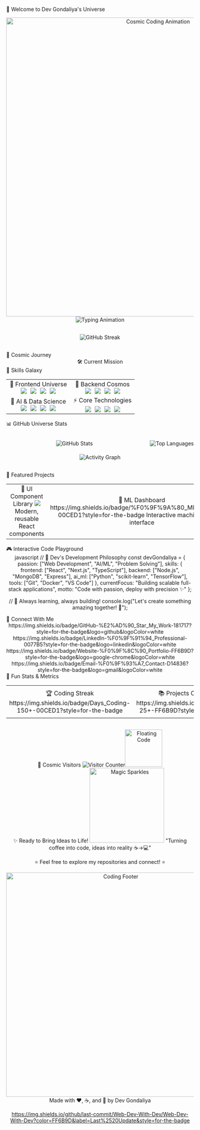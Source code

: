 🚀 Welcome to Dev Gondaliya's Universe
<div align="center"><!-- Animated 3D Header with Particles --><img src="https://media.giphy.com/media/3ohhwF34cGDoFFhRfy/giphy.gif" width="800" alt="Cosmic Coding Animation" /><!-- Floating 3D Badges --><div align="center"> <img src="https://readme-typing-svg.demolab.com?font=Fira+Code&weight=600&size=28&duration=4000&pause=1000&color=FF6B9D&center=true&vCenter=true&width=600&lines=Full-Stack+Developer;AI+Enthusiast;Problem+Solver;Tech+Innovator" alt="Typing Animation" /> </div><!-- Animated Status Cards --><div align="center" style="display: flex; justify-content: center; gap: 20px; margin: 30px 0;"> <img src="https://github-readme-streak-stats.herokuapp.com/?user=Web-Dev-With-Dev&theme=radical&fire=FF6B9D&ring=00CED1&currStreakNum=00CED1" alt="GitHub Streak" /> </div></div>
🌌 Cosmic Journey
<!-- Interactive Timeline --><div align="center">
🛠️ Current Mission





</div>
🎯 Skills Galaxy
<div align="center"><!-- 3D Animated Skill Cards --><table align="center"> <tr> <td align="center" width="50%">
🌟 Frontend Universe
<div style="display: flex; flex-wrap: wrap; gap: 10px; justify-content: center;"> <img src="https://img.shields.io/badge/React-61DAFB?style=for-the-badge&logo=react&logoColor=black&labelColor=61DAFB&color=black"> <img src="https://img.shields.io/badge/Next.js-000000?style=for-the-badge&logo=next.js&logoColor=white"> <img src="https://img.shields.io/badge/TypeScript-3178C6?style=for-the-badge&logo=typescript&logoColor=white"> <img src="https://img.shields.io/badge/Tailwind-06B6D4?style=for-the-badge&logo=tailwindcss&logoColor=white"> </div></td> <td align="center" width="50%">
🚀 Backend Cosmos
<div style="display: flex; flex-wrap: wrap; gap: 10px; justify-content: center;"> <img src="https://img.shields.io/badge/Node.js-339933?style=for-the-badge&logo=node.js&logoColor=white"> <img src="https://img.shields.io/badge/MongoDB-47A248?style=for-the-badge&logo=mongodb&logoColor=white"> <img src="https://img.shields.io/badge/Express-000000?style=for-the-badge&logo=express&logoColor=white"> <img src="https://img.shields.io/badge/PostgreSQL-4169E1?style=for-the-badge&logo=postgresql&logoColor=white"> </div></td> </tr> <tr> <td align="center" width="50%">
🤖 AI & Data Science
<div style="display: flex; flex-wrap: wrap; gap: 10px; justify-content: center;"> <img src="https://img.shields.io/badge/Python-3776AB?style=for-the-badge&logo=python&logoColor=white"> <img src="https://img.shields.io/badge/scikit--learn-F7931E?style=for-the-badge&logo=scikit-learn&logoColor=white"> <img src="https://img.shields.io/badge/Pandas-150458?style=for-the-badge&logo=pandas&logoColor=white"> <img src="https://img.shields.io/badge/TensorFlow-FF6F00?style=for-the-badge&logo=tensorflow&logoColor=white"> </div></td> <td align="center" width="50%">
⚡ Core Technologies
<div style="display: flex; flex-wrap: wrap; gap: 10px; justify-content: center;"> <img src="https://img.shields.io/badge/C++-00599C?style=for-the-badge&logo=c%2B%2B&logoColor=white"> <img src="https://img.shields.io/badge/JavaScript-F7DF1E?style=for-the-badge&logo=javascript&logoColor=black"> <img src="https://img.shields.io/badge/Git-F05032?style=for-the-badge&logo=git&logoColor=white"> <img src="https://img.shields.io/badge/Docker-2496ED?style=for-the-badge&logo=docker&logoColor=white"> </div></td> </tr> </table></div>
📊 GitHub Universe Stats
<div align="center"><!-- Animated Stats Grid --><div style="display: grid; grid-template-columns: repeat(auto-fit, minmax(300px, 1fr)); gap: 20px; margin: 30px 0;"><!-- Main Stats --><div> <img src="https://github-readme-stats.vercel.app/api?username=Web-Dev-With-Dev&show_icons=true&theme=radical&bg_color=0d1117&title_color=FF6B9D&icon_color=00CED1&text_color=ffffff&border_color=00CED1" alt="GitHub Stats" /> </div><!-- Language Stats --><div> <img src="https://github-readme-stats.vercel.app/api/top-langs/?username=Web-Dev-With-Dev&layout=compact&theme=radical&bg_color=0d1117&title_color=FF6B9D&text_color=ffffff&border_color=00CED1" alt="Top Languages" /> </div><!-- Activity Graph --><div style="grid-column: span 2;"> <img src="https://github-readme-activity-graph.vercel.app/graph?username=Web-Dev-With-Dev&theme=react-dark&bg_color=0d1117&color=FF6B9D&line=00CED1&point=FF6B9D" alt="Activity Graph" /> </div></div></div>
🌟 Featured Projects
<div align="center"><!-- Project Cards with Hover Effects --><table align="center"> <tr> <td align="center" width="33%">
🎨 UI Component Library
<img src="https://img.shields.io/badge/%F0%9F%94%AE_React_Components-FF6B9D?style=for-the-badge" >
Modern, reusable React components

</td> <td align="center" width="33%">
🤖 ML Dashboard
https://img.shields.io/badge/%F0%9F%9A%80_ML_Dashboard-00CED1?style=for-the-badge
Interactive machine learning interface

</td> <td align="center" width="33%">
🌐 Full-Stack App
https://img.shields.io/badge/%F0%9F%92%AB_Full_Stack-9D4EDD?style=for-the-badge
Complete web application suite

</td> </tr> </table></div>
🎮 Interactive Code Playground
<div align="center">
javascript
// 🚀 Dev's Development Philosophy
const devGondaliya = {
  passion: ["Web Development", "AI/ML", "Problem Solving"],
  skills: {
    frontend: ["React", "Next.js", "TypeScript"],
    backend: ["Node.js", "MongoDB", "Express"],
    ai_ml: ["Python", "scikit-learn", "TensorFlow"],
    tools: ["Git", "Docker", "VS Code"]
  },
  currentFocus: "Building scalable full-stack applications",
  motto: "Code with passion, deploy with precision ✨"
};

// 🎯 Always learning, always building!
console.log("Let's create something amazing together! 🚀");
</div>
🌈 Connect With Me
<div align="center"><!-- Animated Social Links --><div style="display: flex; justify-content: center; gap: 20px; flex-wrap: wrap;">
https://img.shields.io/badge/GitHub-%E2%AD%90_Star_My_Work-181717?style=for-the-badge&logo=github&logoColor=white
https://img.shields.io/badge/LinkedIn-%F0%9F%91%94_Professional-0077B5?style=for-the-badge&logo=linkedin&logoColor=white
https://img.shields.io/badge/Website-%F0%9F%8C%90_Portfolio-FF6B9D?style=for-the-badge&logo=google-chrome&logoColor=white
https://img.shields.io/badge/Email-%F0%9F%93%A7_Contact-D14836?style=for-the-badge&logo=gmail&logoColor=white

</div></div>
🎪 Fun Stats & Metrics
<div align="center"><!-- Fun Metrics --><table align="center"> <tr> <td align="center">
🏆 Coding Streak
https://img.shields.io/badge/Days_Coding-150+-00CED1?style=for-the-badge

</td> <td align="center">
📚 Projects Completed
https://img.shields.io/badge/Projects-25+-FF6B9D?style=for-the-badge

</td> <td align="center">
🌙 Coffee Consumed
https://img.shields.io/badge/Coffee-%E2%88%9E-9D4EDD?style=for-the-badge

</td> </tr> </table><!-- Visitor Counter --><div align="center" style="margin-top: 30px;">
🌟 Cosmic Visitors
<img src="https://profile-counter.glitch.me/Web-Dev-With-Dev/count.svg" alt="Visitor Counter" /><!-- Floating Animation --><img src="https://media.giphy.com/media/L1R1tvI9svkIWwpVYr/giphy.gif" width="100" alt="Floating Code" /></div></div>
<div align="center">
✨ Ready to Bring Ideas to Life!
<img src="https://media.giphy.com/media/3o7aD2d7hy9ktXNDP2/giphy.gif" width="200" alt="Magic Sparkles" />
"Turning coffee into code, ideas into reality ☕→💻"

⭐ Feel free to explore my repositories and connect! ⭐

</div>
<div align="center"><!-- Footer Animation --><img src="https://media.giphy.com/media/xT9IgzoKnwFNmISR8I/giphy.gif" width="600" alt="Coding Footer" />
Made with ❤️, ☕, and 🎵 by Dev Gondaliya

https://img.shields.io/github/last-commit/Web-Dev-With-Dev/Web-Dev-With-Dev?color=FF6B9D&label=Last%2520Update&style=for-the-badge

</div>
